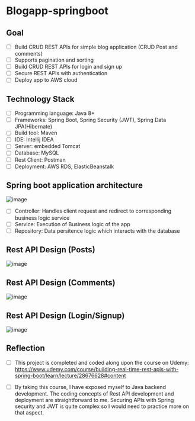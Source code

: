 # Blogapp-springboot

## Goal
- [ ] Build CRUD REST APIs for simple blog application (CRUD Post and comments)
- [ ] Supports pagination and sorting
- [ ] Build CRUD REST APIs for login and sign up
- [ ] Secure REST APIs with authentication
- [ ] Deploy app to AWS cloud

## Technology Stack
- [ ] Programming language: Java 8+
- [ ] Frameworks: Spring Boot, Spring Security (JWT), Spring Data JPA(Hibernate)
- [ ] Build tool: Maven
- [ ] IDE: Intellij IDEA
- [ ] Server: embedded Tomcat
- [ ] Database: MySQL
- [ ] Rest Client: Postman
- [ ] Deployment: AWS RDS, ElasticBeanstalk

## Spring boot application architecture
![image](https://user-images.githubusercontent.com/78957509/141705202-9ea35130-a323-4f83-a8b5-9ad0c08b872a.png)
- [ ] Controller: Handles client request and redirect to corresponding business logic service
- [ ] Service: Execution of Business logic of the app
- [ ] Repository: Data persitence logic which interacts with the database

## Rest API Design (Posts)
![image](https://user-images.githubusercontent.com/78957509/141715495-9a3a25db-b1dd-4af3-9308-1cf5aa1a001e.png)

## Rest API Design (Comments)
![image](https://user-images.githubusercontent.com/78957509/141709204-e46f1074-e85d-44ed-919b-71ec4de8fed0.png)

## Rest API Design (Login/Signup)
![image](https://user-images.githubusercontent.com/78957509/141709281-c21a1d00-6e90-43db-b06f-8157d982e0e0.png)

## Reflection
- [ ] This project is completed and coded along upon the course on Udemy: https://www.udemy.com/course/building-real-time-rest-apis-with-spring-boot/learn/lecture/28676628#content
- [ ] By taking this course, I have exposed myself to Java backend development. The coding concepts of Rest API development and deployment are straightforward to me. Securing APIs with Spring security and JWT is quite complex so I would need to practice more on that aspect. 




